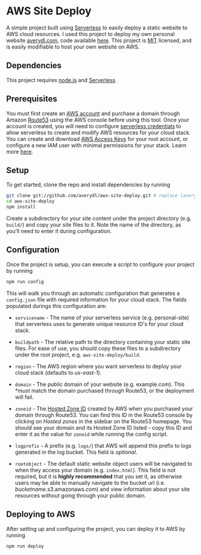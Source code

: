 # AWS Site Deploy

A simple project built using [Serverless](https://serverless.com) to easily deploy a static website to AWS cloud resources. I used this project to deploy my own personal website [averydl.com](https://averydl.com/), code available [here](https://github.com/averydl/personal-site.git). This project is [MIT](https://github.com/averydl/aws-site-deploy/blob/master/LICENSE) licensed, and is easily modifiable to host your own website on AWS.


## Dependencies

This project requires [node.js](https://nodejs.org/) and [Serverless](https://www.serverless.com/).


## Prerequisites

You must first create an [AWS account](https://aws.amazon.com/resources/create-account/) and purchase a domain through Amazon [Route53](https://docs.aws.amazon.com/Route53/latest/DeveloperGuide/domain-register.html) using the AWS console before using this tool. Once your account is created, you will need to configure [serverless credentials](https://www.serverless.com/framework/docs/providers/aws/cli-reference/config-credentials/#aws---config-credentials/) to allow serverless to create and modify AWS resources for your cloud stack. You can create and download [AWS Access Keys](https://console.aws.amazon.com/iam/home?#/security_credentials) for your root account, or configure a new IAM user with minimal permissions for your stack. Learn more [here](https://www.serverless.com/blog/abcs-of-iam-permissions).

## Setup

To get started, clone the repo and install dependencies by running
```bash
git clone git://github.com/averydl/aws-site-deploy.git # replace [averydl] with your github username if you forked the repo
cd aws-site-deploy
npm install
```

Create a subdirectory for your site content under the project directory (e.g. `build/`) and copy your site files to it. Note the name of the directory, as you'll need to enter it during configuration.

## Configuration

Once the project is setup, you can execute a script to configure your project by running

```bash
npm run config
```

This will walk you through an automatic configuration that generates a `config.json` file with required information for your cloud stack. The fields populated durings this configuration are:

- `servicename` - The name of your serverless service (e.g. personal-site) that serverless uses to generate unique resource ID's for your cloud stack.

- `buildpath` - The relative path to the directory containing your static site files. For ease of use, you should copy these files to a subdirectory under the root project, e.g. `aws-site-deploy/build`.

- `region` - The AWS region where you want serverless to deploy your cloud stack (defaults to *us-east-1*).

- `domain` - The public domain of your website (e.g. example.com). This **must* match the domain purchased through Route53, or the deployment will fail.

- `zoneid` - The [Hosted Zone ID](https://console.aws.amazon.com/route53/v2/hostedzones#) created by AWS when you purchased your domain through Route53. You can find this ID in the Route53 console by clicking on *Hosted zones* in the sidebar on the Route53 homepage. You should see your domain and its Hosted Zone ID listed - copy this ID and enter it as the value for `zoneid` while running the config script.

- `logprefix` - A prefix (e.g. `logs/`) that AWS will append this prefix to logs generated in the log bucket. This field is *optional*.

- `rootobject` - The default static website object users will be navigated to when they access your domain (e.g. `index.html`). This field is not required, but it is **highly recommended** that you set it, as otherwise users may be able to manually navigate to the bucket url (i.e. *bucketname*.s3.amazonaws.com) and view information about your site resources *without* going through your public domain.

## Deploying to AWS

After setting up and configuring the project, you can deploy it to AWS by running
```bash
npm run deploy
```
